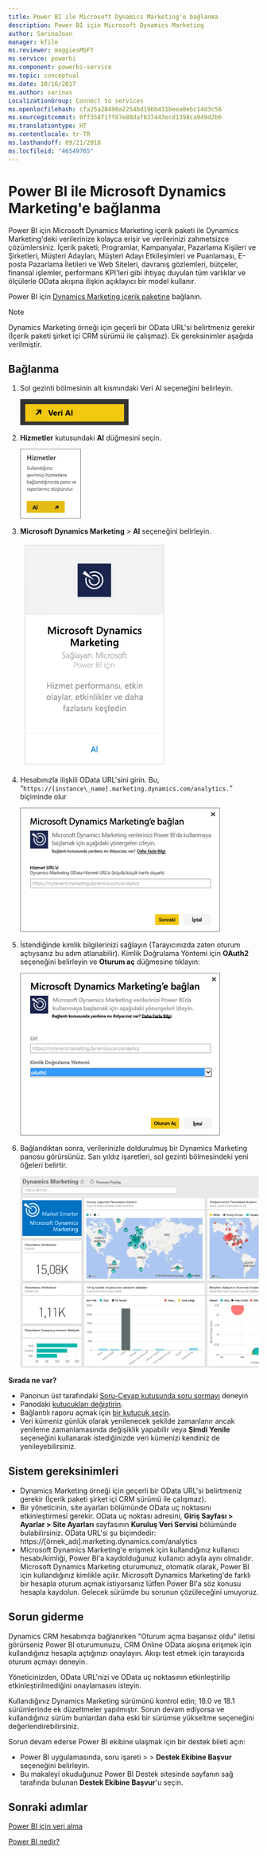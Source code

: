 ```yaml
---
title: Power BI ile Microsoft Dynamics Marketing'e bağlanma
description: Power BI için Microsoft Dynamics Marketing
author: SarinaJoan
manager: kfile
ms.reviewer: maggiesMSFT
ms.service: powerbi
ms.component: powerbi-service
ms.topic: conceptual
ms.date: 10/16/2017
ms.author: sarinas
LocalizationGroup: Connect to services
ms.openlocfilehash: cfa25a28490a2254bd19bb431beea0ebc14d3c56
ms.sourcegitcommit: 0ff358f1ff87e88daf837443ecd1398ca949d2b6
ms.translationtype: HT
ms.contentlocale: tr-TR
ms.lasthandoff: 09/21/2018
ms.locfileid: "46549765"
---
```

# <a name="connect-to-microsoft-dynamics-marketing-with-power-bi"></a>Power BI ile Microsoft Dynamics Marketing'e bağlanma
Power BI için Microsoft Dynamics Marketing içerik paketi ile Dynamics Marketing'deki verilerinize kolayca erişir ve verilerinizi zahmetsizce çözümlersiniz. İçerik paketi; Programlar, Kampanyalar, Pazarlama Kişileri ve Şirketleri, Müşteri Adayları, Müşteri Adayı Etkileşimleri ve Puanlaması, E-posta Pazarlama İletileri ve Web Siteleri, davranış gözlemleri, bütçeler, finansal işlemler, performans KPI'leri gibi ihtiyaç duyulan tüm varlıklar ve ölçülerle OData akışına ilişkin açıklayıcı bir model kullanır. 

Power BI için [Dynamics Marketing içerik paketine](https://app.powerbi.com/getdata/services/microsoft-dynamics-marketing) bağlanın.

>[!NOTE]
>Dynamics Marketing örneği için geçerli bir OData URL'si belirtmeniz gerekir (İçerik paketi şirket içi CRM sürümü ile çalışmaz). Ek gereksinimler aşağıda verilmiştir.

## <a name="how-to-connect"></a>Bağlanma
1. Sol gezinti bölmesinin alt kısmındaki Veri Al seçeneğini belirleyin.
   
   ![](media/service-connect-to-microsoft-dynamics-marketing/pbi_getdata.png) 
2. **Hizmetler** kutusundaki **Al** düğmesini seçin.
   
   ![](media/service-connect-to-microsoft-dynamics-marketing/pbi_getservices.png) 
3. **Microsoft Dynamics Marketing** \> **Al** seçeneğini belirleyin.
   
   ![](media/service-connect-to-microsoft-dynamics-marketing/mdmarketing.png)
4. Hesabınızla ilişkili OData URL'sini girin.  Bu, “`https://[instance\_name].marketing.dynamics.com/analytics.`” biçiminde olur
   
   ![](media/service-connect-to-microsoft-dynamics-marketing/pbi_dynmktgserviceurl.png)
5. İstendiğinde kimlik bilgilerinizi sağlayın (Tarayıcınızda zaten oturum açtıysanız bu adım atlanabilir). Kimlik Doğrulama Yöntemi için **OAuth2** seçeneğini belirleyin ve **Oturum aç** düğmesine tıklayın:
   
   ![](media/service-connect-to-microsoft-dynamics-marketing/pbi_dynammktgoauth2.png)
6. Bağlandıktan sonra, verilerinizle doldurulmuş bir Dynamics Marketing panosu görürsünüz. Sarı yıldız işaretleri, sol gezinti bölmesindeki yeni öğeleri belirtir.
   
   ![](media/service-connect-to-microsoft-dynamics-marketing/pbi_dynammktgnewdash.png)

**Sırada ne var?**

* Panonun üst tarafındaki [Soru-Cevap kutusunda soru sormayı](consumer/end-user-q-and-a.md) deneyin
* Panodaki [kutucukları değiştirin](service-dashboard-edit-tile.md).
* Bağlantılı raporu açmak için [bir kutucuk seçin](consumer/end-user-tiles.md).
* Veri kümeniz günlük olarak yenilenecek şekilde zamanlanır ancak yenileme zamanlamasında değişiklik yapabilir veya **Şimdi Yenile** seçeneğini kullanarak istediğinizde veri kümenizi kendiniz de yenileyebilirsiniz.

## <a name="system-requirements"></a>Sistem gereksinimleri
* Dynamics Marketing örneği için geçerli bir OData URL'si belirtmeniz gerekir (İçerik paketi şirket içi CRM sürümü ile çalışmaz).  
* Bir yöneticinin, site ayarları bölümünde OData uç noktasını etkinleştirmesi gerekir. OData uç noktası adresini, **Giriş Sayfası \> Ayarlar \> Site Ayarları** sayfasının **Kuruluş Veri Servisi** bölümünde bulabilirsiniz.  OData URL'si şu biçimdedir: https://[örnek\_adı].marketing.dynamics.com/analytics  
* Microsoft Dynamics Marketing'e erişmek için kullandığınız kullanıcı hesabı/kimliği, Power BI'a kaydolduğunuz kullanıcı adıyla aynı olmalıdır. Microsoft Dynamics Marketing oturumunuz, otomatik olarak, Power BI için kullandığınız kimlikle açılır. Microsoft Dynamics Marketing'de farklı bir hesapla oturum açmak istiyorsanız lütfen Power BI'a söz konusu hesapla kaydolun. Gelecek sürümde bu sorunun çözüleceğini umuyoruz.   

## <a name="troubleshooting"></a>Sorun giderme
Dynamics CRM hesabınıza bağlanırken "Oturum açma başarısız oldu" iletisi görürseniz Power BI oturumunuzu, CRM Online OData akışına erişmek için kullandığınız hesapla açtığınızı onaylayın. Akışı test etmek için tarayıcıda oturum açmayı deneyin.

Yöneticinizden, OData URL'nizi ve OData uç noktasının etkinleştirilip etkinleştirilmediğini onaylamasını isteyin.

Kullandığınız Dynamics Marketing sürümünü kontrol edin; 18.0 ve 18.1 sürümlerinde ek düzeltmeler yapılmıştır. Sorun devam ediyorsa ve kullandığınız sürüm bunlardan daha eski bir sürümse yükseltme seçeneğini değerlendirebilirsiniz.

Sorun devam ederse Power BI ekibine ulaşmak için bir destek bileti açın:

* Power BI uygulamasında, soru işareti > \> **Destek Ekibine Başvur** seçeneğini belirleyin.
* Bu makaleyi okuduğunuz Power BI Destek sitesinde sayfanın sağ tarafında bulunan **Destek Ekibine Başvur**'u seçin.

## <a name="next-steps"></a>Sonraki adımlar
[Power BI için veri alma](service-get-data.md)

[Power BI nedir?](power-bi-overview.md)

